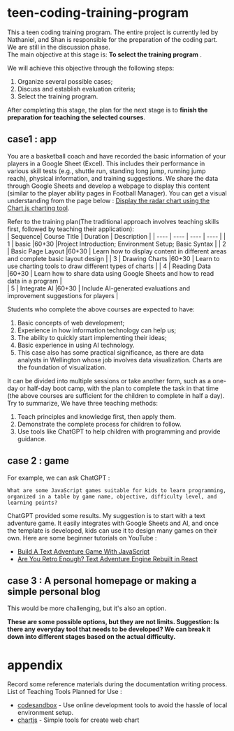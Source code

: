 # teen-coding-training-program
This a teen coding training program. The entire project is currently led by Nathaniel, and Shan is responsible for the preparation of the coding part. We are still in the discussion phase.  
The main objective at this stage is: **To select the training program** .  

We will achieve this objective through the following steps: 
1. Organize several possible cases;
2. Discuss and establish evaluation criteria;
3. Select the training program.

After completing this stage, the plan for the next stage is to **finish the preparation for teaching the selected courses**.  


## case1 : app
You are a basketball coach and have recorded the basic information of your players in a Google Sheet (Excel). This includes their performance in various skill tests (e.g., shuttle run, standing long jump, running jump reach), physical information, and training suggestions. We share the data through Google Sheets and develop a webpage to display this content (similar to the player ability pages in Football Manager). You can get a visual understanding from the page below : [Display the radar chart using the Chart.js charting tool](https://www.chartjs.org/docs/latest/samples/other-charts/radar.html).  

Refer to the training plan(The traditional approach involves teaching skills first, followed by teaching their application):  
|  Sequence| Course Title  | Duration |  Description | 
|  ----  | ----  |  ----  |  ----  |
| 1 | basic |60+30 |Project Introduction; Environment Setup; Basic Syntax |
| 2 | Basic Page Layout |60+30 | Learn how to display content in different areas and complete basic layout design |
| 3 | Drawing Charts |60+30 | Learn to use charting tools to draw different types of charts |
| 4 | Reading Data |60+30 | Learn how to share data using Google Sheets and how to read data in a program |  
| 5 | Integrate AI |60+30 | Include AI-generated evaluations and improvement suggestions for players |  

Students who complete the above courses are expected to have:
1. Basic concepts of web development;
2. Experience in how information technology can help us;
3. The ability to quickly start implementing their ideas;
4. Basic experience in using AI technology.
5. This case also has some practical significance, as there are data analysts in Wellington whose job involves data visualization. Charts are the foundation of visualization.
  
It can be divided into multiple sessions or take another form, such as a one-day or half-day boot camp, with the plan to complete the task in that time (the above courses are sufficient for the children to complete in half a day).   
Try to summarize, We have three teaching methods:  
1. Teach principles and knowledge first, then apply them.
2. Demonstrate the complete process for children to follow.
3. Use tools like ChatGPT to help children with programming and provide guidance.

  
## case 2 : game
For example, we can ask ChatGPT :  
```
What are some JavaScript games suitable for kids to learn programming, organized in a table by game name, objective, difficulty level, and learning points?
```
ChatGPT provided some results. My suggestion is to start with a text adventure game. It easily integrates with Google Sheets and AI, and once the template is developed, kids can use it to design many games on their own. Here are some beginner tutorials on YouTube :  
* [Build A Text Adventure Game With JavaScript](https://www.youtube.com/watch?v=R1S_NhKkvGA)
* [Are You Retro Enough? Text Adventure Engine Rebuilt in React](https://www.youtube.com/watch?v=V8_UnTnrn_g)

## case 3 : A personal homepage or making a simple personal blog
This would be more challenging, but it's also an option.  

**These are some possible options, but they are not limits. Suggestion: Is there any everyday tool that needs to be developed? We can break it down into different stages based on the actual difficulty.**

# appendix  
Record some reference materials during the documentation writing process.  
List of Teaching Tools Planned for Use :  
* [codesandbox](https://codesandbox.io/) - Use online development tools to avoid the hassle of local environment setup.
* [chartjs](https://www.chartjs.org/) - Simple tools for create web chart
